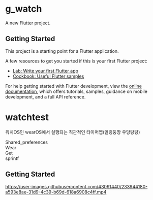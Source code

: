 # g_watch

A new Flutter project.

## Getting Started

This project is a starting point for a Flutter application.

A few resources to get you started if this is your first Flutter project:

- [Lab: Write your first Flutter app](https://docs.flutter.dev/get-started/codelab)
- [Cookbook: Useful Flutter samples](https://docs.flutter.dev/cookbook)

For help getting started with Flutter development, view the
[online documentation](https://docs.flutter.dev/), which offers tutorials,
samples, guidance on mobile development, and a full API reference.

# watchtest

워치OS인 wearOS에서 실행되는 직관적인 타이머앱(얼렁뚱땅 우당탕탕) 

Shared_preferences </br>
Wear</br>
Get</br>
sprintf</br>

## Getting Started


https://user-images.githubusercontent.com/43091440/233944180-a593e8ae-31d9-4c39-b69d-618a6908c4ff.mp4

